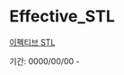 # Effective_STL
[이펙티브 STL](https://www.aladin.co.kr/shop/wproduct.aspx?ItemId=639452)

기간: 0000/00/00 - 
